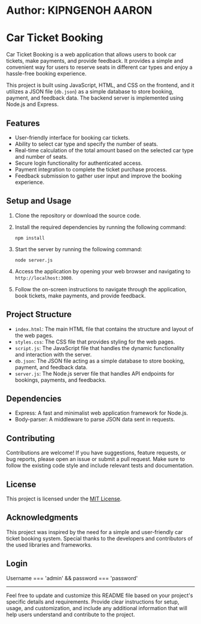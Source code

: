 # Author: KIPNGENOH AARON

# Car Ticket Booking

Car Ticket Booking is a web application that allows users to book car tickets, make payments, and provide feedback. It provides a simple and convenient way for users to reserve seats in different car types and enjoy a hassle-free booking experience.

This project is built using JavaScript, HTML, and CSS on the frontend, and it utilizes a JSON file (`db.json`) as a simple database to store booking, payment, and feedback data. The backend server is implemented using Node.js and Express.

## Features

- User-friendly interface for booking car tickets.
- Ability to select car type and specify the number of seats.
- Real-time calculation of the total amount based on the selected car type and number of seats.
- Secure login functionality for authenticated access.
- Payment integration to complete the ticket purchase process.
- Feedback submission to gather user input and improve the booking experience.

## Setup and Usage

1. Clone the repository or download the source code.

2. Install the required dependencies by running the following command:
   ```
   npm install
   ```

3. Start the server by running the following command:
   ```
   node server.js
   ```

4. Access the application by opening your web browser and navigating to `http://localhost:3000`.

5. Follow the on-screen instructions to navigate through the application, book tickets, make payments, and provide feedback.

## Project Structure

- `index.html`: The main HTML file that contains the structure and layout of the web pages.
- `styles.css`: The CSS file that provides styling for the web pages.
- `script.js`: The JavaScript file that handles the dynamic functionality and interaction with the server.
- `db.json`: The JSON file acting as a simple database to store booking, payment, and feedback data.
- `server.js`: The Node.js server file that handles API endpoints for bookings, payments, and feedbacks.

## Dependencies

- Express: A fast and minimalist web application framework for Node.js.
- Body-parser: A middleware to parse JSON data sent in requests.

## Contributing

Contributions are welcome! If you have suggestions, feature requests, or bug reports, please open an issue or submit a pull request. Make sure to follow the existing code style and include relevant tests and documentation.

## License

This project is licensed under the [MIT License](LICENSE).

## Acknowledgments

This project was inspired by the need for a simple and user-friendly car ticket booking system. Special thanks to the developers and contributors of the used libraries and frameworks.

## Login 
Username === 'admin' && password === 'password'

---

Feel free to update and customize this README file based on your project's specific details and requirements. Provide clear instructions for setup, usage, and customization, and include any additional information that will help users understand and contribute to the project.